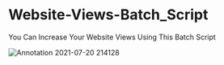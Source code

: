 # Website-Views-Batch_Script
You Can Increase Your Website Views Using This Batch Script

![Annotation 2021-07-20 214128](https://user-images.githubusercontent.com/87559228/126260756-bd04fbcb-7b0d-4842-b24a-2f5bdeec030d.jpg)
